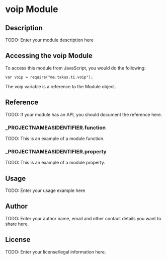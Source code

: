 # voip Module

## Description

TODO: Enter your module description here

## Accessing the voip Module

To access this module from JavaScript, you would do the following:

	var voip = require("me.takus.ti.voip");

The voip variable is a reference to the Module object.	

## Reference

TODO: If your module has an API, you should document
the reference here.

### ___PROJECTNAMEASIDENTIFIER__.function

TODO: This is an example of a module function.

### ___PROJECTNAMEASIDENTIFIER__.property

TODO: This is an example of a module property.

## Usage

TODO: Enter your usage example here

## Author

TODO: Enter your author name, email and other contact
details you want to share here. 

## License

TODO: Enter your license/legal information here.
